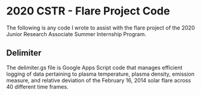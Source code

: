 # 2020 CSTR - Flare Project Code
The following is any code I wrote to assist with the flare project of the 2020 Junior Research Associate Summer Internship Program.

## Delimiter
The delimiter.gs file is Google Apps Script code that manages efficient logging of data pertaining to plasma temperature, plasma density, emission measure, and relative deviation of the February 16, 2014 solar flare across 40 different time frames.